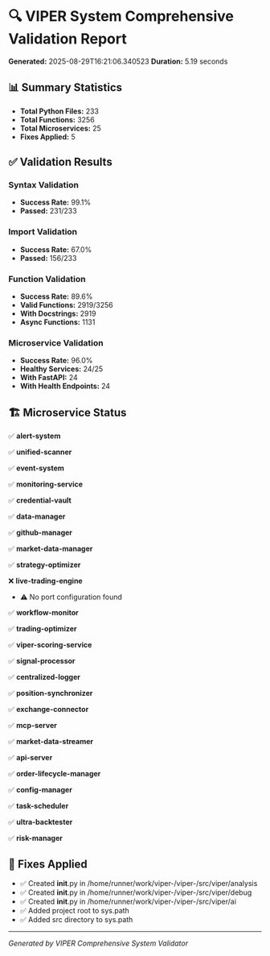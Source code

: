 # 🔍 VIPER System Comprehensive Validation Report

**Generated:** 2025-08-29T16:21:06.340523
**Duration:** 5.19 seconds

## 📊 Summary Statistics

- **Total Python Files:** 233
- **Total Functions:** 3256
- **Total Microservices:** 25
- **Fixes Applied:** 5

## ✅ Validation Results

### Syntax Validation
- **Success Rate:** 99.1%
- **Passed:** 231/233

### Import Validation
- **Success Rate:** 67.0%
- **Passed:** 156/233

### Function Validation
- **Success Rate:** 89.6%
- **Valid Functions:** 2919/3256
- **With Docstrings:** 2919
- **Async Functions:** 1131

### Microservice Validation
- **Success Rate:** 96.0%
- **Healthy Services:** 24/25
- **With FastAPI:** 24
- **With Health Endpoints:** 24

## 🏗️ Microservice Status

✅ **alert-system**

✅ **unified-scanner**

✅ **event-system**

✅ **monitoring-service**

✅ **credential-vault**

✅ **data-manager**

✅ **github-manager**

✅ **market-data-manager**

✅ **strategy-optimizer**

❌ **live-trading-engine**
  - ⚠️ No port configuration found

✅ **workflow-monitor**

✅ **trading-optimizer**

✅ **viper-scoring-service**

✅ **signal-processor**

✅ **centralized-logger**

✅ **position-synchronizer**

✅ **exchange-connector**

✅ **mcp-server**

✅ **market-data-streamer**

✅ **api-server**

✅ **order-lifecycle-manager**

✅ **config-manager**

✅ **task-scheduler**

✅ **ultra-backtester**

✅ **risk-manager**

## 🔧 Fixes Applied

- ✅ Created __init__.py in /home/runner/work/viper-/viper-/src/viper/analysis
- ✅ Created __init__.py in /home/runner/work/viper-/viper-/src/viper/debug
- ✅ Created __init__.py in /home/runner/work/viper-/viper-/src/viper/ai
- ✅ Added project root to sys.path
- ✅ Added src directory to sys.path

---
*Generated by VIPER Comprehensive System Validator*

